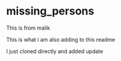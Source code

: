 # missing_persons

This is from malik

This is what i am also adding to this readme

I just cloned directly and added update
